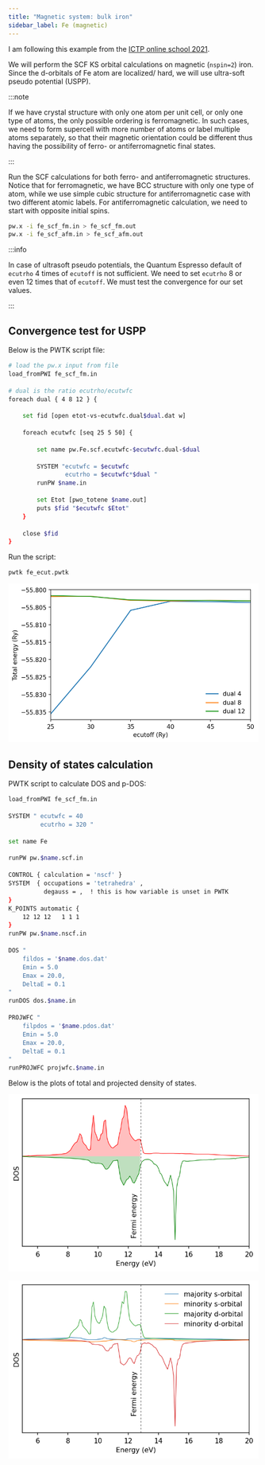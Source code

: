 ```yaml
---
title: "Magnetic system: bulk iron"
sidebar_label: Fe (magnetic)
---
```

I am following this example from the [ICTP online school 2021](
https://gitlab.com/QEF/materials-for-max-qe2021-online-school).

We will perform the SCF KS orbital calculations on magnetic (`nspin=2`) iron.
Since the d-orbitals of Fe atom are localized/ hard, we will use ultra-soft
pseudo potential (USPP).

:::note

If we have crystal structure with only one atom per unit cell, or only one type
of atoms, the only possible ordering is ferromagnetic. In such cases, we need to
form supercell with more number of atoms or label multiple atoms separately, so
that their magnetic orientation could be different thus having the possibility
of ferro- or antiferromagnetic final states.

:::

Run the SCF calculations for both ferro- and antiferromagnetic structures.
Notice that for ferromagnetic, we have BCC structure with only one type of atom,
while we use simple cubic structure for antiferromagnetic case with two
different atomic labels. For antiferromagnetic calculation, we need to start
with opposite initial spins.

```bash
pw.x -i fe_scf_fm.in > fe_scf_fm.out
pw.x -i fe_scf_afm.in > fe_scf_afm.out
```

:::info

In case of ultrasoft pseudo potentials, the Quantum Espresso default of
`ecutrho` 4 times of `ecutoff` is not sufficient. We need to set `ecutrho` 8 or
even 12 times that of `ecutoff`. We must test the convergence for our set
values.

:::

## Convergence test for USPP
Below is the PWTK script file:
```bash title="src/fe/fe_ecut.pwtk"
# load the pw.x input from file
load_fromPWI fe_scf_fm.in

# dual is the ratio ecutrho/ecutwfc
foreach dual { 4 8 12 } {

    set fid [open etot-vs-ecutwfc.dual$dual.dat w]

    foreach ecutwfc [seq 25 5 50] {

        set name pw.Fe.scf.ecutwfc-$ecutwfc.dual-$dual

        SYSTEM "ecutwfc = $ecutwfc
                ecutrho = $ecutwfc*$dual "
        runPW $name.in

        set Etot [pwo_totene $name.out]
        puts $fid "$ecutwfc $Etot"
    }

    close $fid
}
```

Run the script:
```bash
pwtk fe_ecut.pwtk
```

![Fe convergence](../../static/img/fe-convergence.png)

## Density of states calculation

PWTK script to calculate DOS and p-DOS:
```bash
load_fromPWI fe_scf_fm.in

SYSTEM " ecutwfc = 40
         ecutrho = 320 "

set name Fe

runPW pw.$name.scf.in

CONTROL { calculation = 'nscf' }
SYSTEM  { occupations = 'tetrahedra' ,
          degauss = ,  ! this is how variable is unset in PWTK
}
K_POINTS automatic {
    12 12 12   1 1 1
}
runPW pw.$name.nscf.in

DOS "
    fildos = '$name.dos.dat'
    Emin = 5.0
    Emax = 20.0,
    DeltaE = 0.1
"
runDOS dos.$name.in

PROJWFC "
    filpdos = '$name.pdos.dat'
    Emin = 5.0
    Emax = 20.0,
    DeltaE = 0.1
"
runPROJWFC projwfc.$name.in
```

Below is the plots of total and projected density of states.

![density of states](../../static/img/fe-dos.png)

![projected density of states](../../static/img/fe-pdos.png)
